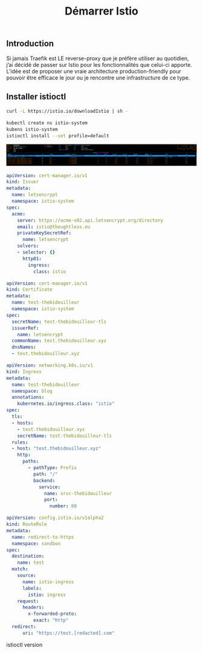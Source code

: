 ﻿---
title: Démarrer Istio
slug: getting-started-istio
hidden: true
---

## Introduction

Si jamais Traefik est LE reverse-proxy que je préfère utiliser au quotidien, j’ai décidé de passer sur Istio pour les fonctionnalités que celui-ci apporte. L’idée est de proposer une vraie architecture production-friendly pour pouvoir être efficace le jour ou je rencontre une infrastructure de ce type.

## Installer istioctl

```bash
curl -L https://istio.io/downloadIstio | sh -
```

```bash
kubectl create ns istio-system
kubens istio-system
istioctl install --set profile=default
```

![Istio installing](/img/istio-k9s-installing.png)


```yml
apiVersion: cert-manager.io/v1
kind: Issuer
metadata:
  name: letsencrypt
  namespace: istio-system
spec:
  acme:
    server: https://acme-v02.api.letsencrypt.org/directory
    email: istio@thoughtless.eu
    privateKeySecretRef:
      name: letsencrypt
    solvers:
    - selector: {}
      http01:
        ingress:
          class: istio
```
```yml
apiVersion: cert-manager.io/v1
kind: Certificate
metadata:
  name: test-thebidouilleur
  namespace: istio-system
spec:
  secretName: test-thebidouilleur-tls
  issuerRef:
    name: letsencrypt
  commonName: test.thebidouilleur.xyz
  dnsNames:
  - test.thebidouilleur.xyz
```
```yml
apiVersion: networking.k8s.io/v1
kind: Ingress
metadata:
  name: test-thebidouilleur
  namespace: blog
  annotations:
    kubernetes.io/ingress.class: "istio"
spec:
  tls:
  - hosts:
    - test.thebidouilleur.xyz
    secretName: test-thebidouilleur-tls
  rules:
  - host: "test.thebidouilleur.xyz"
    http:
      paths:
        - pathType: Prefix
          path: "/"
          backend:
            service:
              name: srvc-thebidouilleur
              port:
                number: 80
```

```yml
apiVersion: config.istio.io/v1alpha2
kind: RouteRule
metadata:
  name: redirect-to-https
  namespace: sandbox
spec:
  destination:
    name: test
  match:
    source:
      name: istio-ingress
      labels:
        istio: ingress
    request:
      headers:
        x-forwarded-proto:
          exact: "http"
  redirect:
      uri: "https://test.[redacted].com"
```
istioctl version